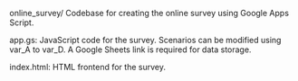 online_survey/
Codebase for creating the online survey using Google Apps Script.

app.gs: JavaScript code for the survey. Scenarios can be modified using var_A to var_D. A Google Sheets link is required for data storage.

index.html: HTML frontend for the survey.

